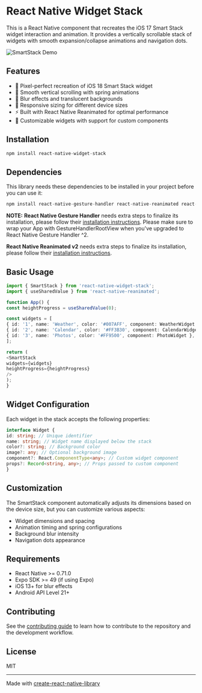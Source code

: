 # React Native Widget Stack

This is a React Native component that recreates the iOS 17 Smart Stack widget interaction and animation. It provides a vertically scrollable stack of widgets with smooth expansion/collapse animations and navigation dots.

![SmartStack Demo](./example/assets/widget-stack-smartstack-expanded.png)

## Features

- 🎯 Pixel-perfect recreation of iOS 18 Smart Stack widget
- 🔄 Smooth vertical scrolling with spring animations
- 💨 Blur effects and translucent backgrounds
- 📱 Responsive sizing for different device sizes
- ⚡️ Built with React Native Reanimated for optimal performance
- 🎨 Customizable widgets with support for custom components

## Installation

```js
npm install react-native-widget-stack
```

## Dependencies
This library needs these dependencies to be installed in your project before you can use it:
```js
npm install react-native-gesture-handler react-native-reanimated react-native-reanimated-carousel expo-blur 
```
**NOTE:**
**React Native Gesture Handler** needs extra steps to finalize its installation, please follow their [installation instructions](https://docs.swmansion.com/react-native-gesture-handler/docs/installation). Please make sure to wrap your App with GestureHandlerRootView when you've upgraded to React Native Gesture Handler ^2.

**React Native Reanimated v2** needs extra steps to finalize its installation, please follow their [installation instructions](https://docs.swmansion.com/react-native-reanimated/docs/fundamentals/getting-started).

## Basic Usage

```ts
import { SmartStack } from 'react-native-widget-stack';
import { useSharedValue } from 'react-native-reanimated';

function App() {
const heightProgress = useSharedValue(0);

const widgets = [
{ id: '1', name: 'Weather', color: '#007AFF', component: WeatherWidget },
{ id: '2', name: 'Calendar', color: '#FF3B30', component: CalendarWidget },
{ id: '3', name: 'Photos', color: '#FF9500', component: PhotoWidget },
];

return (
<SmartStack
widgets={widgets}
heightProgress={heightProgress}
/>
);
}
```

## Widget Configuration
Each widget in the stack accepts the following properties:

```ts
interface Widget {
id: string; // Unique identifier
name: string; // Widget name displayed below the stack
color?: string; // Background color
image?: any; // Optional background image
component?: React.ComponentType<any>; // Custom widget component
props?: Record<string, any>; // Props passed to custom component
}
```

## Customization
The SmartStack component automatically adjusts its dimensions based on the device size, but you can customize various aspects:

- Widget dimensions and spacing
- Animation timing and spring configurations
- Background blur intensity
- Navigation dots appearance

## Requirements

- React Native >= 0.71.0
- Expo SDK >= 49 (if using Expo)
- iOS 13+ for blur effects
- Android API Level 21+

## Contributing
See the [contributing guide](CONTRIBUTING.md) to learn how to contribute to the repository and the development workflow.

## License

MIT

---

Made with [create-react-native-library](https://github.com/callstack/react-native-builder-bob)
